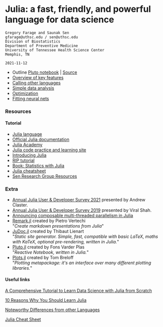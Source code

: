 # Julia: a fast, friendly, and powerful language for data science

    Gregory Farage and Saunak Sen
    gfarage@uthsc.edu / sen@uthsc.edu
    Division of Biostatistics
    Department of Preventive Medicine
    University of Tennessee Health Science Center
    Memphis, TN
    
    2021-11-12

- Outline [Pluto notebook](https://htmlview.glitch.me/?https://github.com/senresearch/quant-genetics-webinars/blob/master/2021-11-12/outline.html) | [Source](outline.jl)
- [Overview of key features](KeyfeaturesOverview.pdf)
- [Calling other languages](callLanguageFunctions.ipynb)
- [Simple data analysis](data-analysis.ipynb)
- [Optimization](optim.ipynb)
- [Fitting neural nets](FluxNNShowcase.ipynb) 
     
       
### Resources

#### Tutorial

- [Julia language](https://www.julialang.org)
- [Official Julia documentation](https://docs.julialang.org/en/v1/)
- [Julia Academy](https://juliaacademy.com/courses/)
- [Julia code practice and learning site](https://exercism.io/tracks/julia) 
- [Introducing Julia](https://en.wikibooks.org/wiki/Introducing_Julia)
- [RIP tutorial](https://riptutorial.com/julia-lang)
- [Book: Statistics with Julia](https://statisticswithjulia.org/)
- [Julia cheatsheet](https://juliadocs.github.io/Julia-Cheat-Sheet/)
- [Sen Research Group Resources](https://senresearch.github.io/)
 

### Extra

- [Annual Julia User & Developer Survey 2021](https://julialang.org/blog/2021/08/julia-user-developer-survey/) presented by Andrew Claster.
- [Annual Julia User & Developer Survey 2019](https://julialang.org/blog/2019/08/2019-julia-survey) presented by Viral Shah.
- [Announcing composable multi-threaded parallelism in
  Julia](https://julialang.org/blog/2019/07/multithreading)
- [Remark.jl](https://github.com/piever/Remark.jl "Package on Github") created by Pietro Vertechi   
"*Create markdown presentations from Julia*"
- [JuDoc.jl](https://github.com/tlienart/JuDoc.jl "Package on Github") created by Thibaut Lienart   
"*Static site generator. Simple, fast, compatible with basic LaTeX,
maths with KaTeX, optional pre-rendering, written in Julia.*"
- [Pluto.jl](https://github.com/fonsp/Pluto.jl "Package on Github") created by Fons Varder Plas   
"*Reactive Notebook, written in Julia.*"
- [Plots.jl](https://github.com/JuliaPlots/Plots.jl "Package on Github") created by Tom Breloff   
"*Plotting metapackage: it's an interface over many different plotting libraries.*"



#### Useful links


[A Comprehensive Tutorial to Learn Data Science with Julia from Scratch](https://www.analyticsvidhya.com/blog/2017/10/comprehensive-tutorial-learn-data-science-julia-from-scratch/)

[10 Reasons Why You Should Learn Julia](https://blog.goodaudience.com/10-reasons-why-you-should-learn-julia-d786ac29c6ca)

[Noteworthy Differences from other Languages](https://docs.julialang.org/en/v1/manual/noteworthy-differences/)

[Julia Cheat Sheet](https://juliadocs.github.io/Julia-Cheat-Sheet/)

